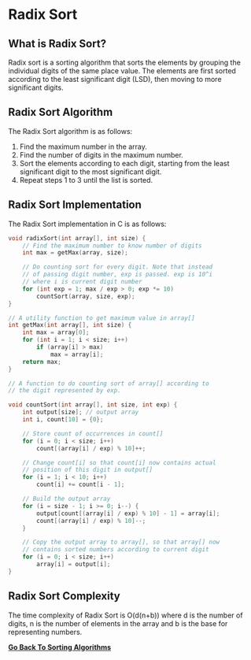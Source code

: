 # Radix Sort

## What is Radix Sort?

Radix sort is a sorting algorithm that sorts the elements by grouping the individual digits of the same place value. The elements are first sorted according to the least significant digit (LSD), then moving to more significant digits.

## Radix Sort Algorithm

The Radix Sort algorithm is as follows:

1. Find the maximum number in the array.
2. Find the number of digits in the maximum number.
3. Sort the elements according to each digit, starting from the least significant digit to the most significant digit.
4. Repeat steps 1 to 3 until the list is sorted.

## Radix Sort Implementation

The Radix Sort implementation in C is as follows:

```c
void radixSort(int array[], int size) {
    // Find the maximum number to know number of digits
    int max = getMax(array, size);

    // Do counting sort for every digit. Note that instead
    // of passing digit number, exp is passed. exp is 10^i
    // where i is current digit number
    for (int exp = 1; max / exp > 0; exp *= 10)
        countSort(array, size, exp);
}

// A utility function to get maximum value in array[]
int getMax(int array[], int size) {
    int max = array[0];
    for (int i = 1; i < size; i++)
        if (array[i] > max)
            max = array[i];
    return max;
}

// A function to do counting sort of array[] according to
// the digit represented by exp.

void countSort(int array[], int size, int exp) {
    int output[size]; // output array
    int i, count[10] = {0};

    // Store count of occurrences in count[]
    for (i = 0; i < size; i++)
        count[(array[i] / exp) % 10]++;

    // Change count[i] so that count[i] now contains actual
    // position of this digit in output[]
    for (i = 1; i < 10; i++)
        count[i] += count[i - 1];

    // Build the output array
    for (i = size - 1; i >= 0; i--) {
        output[count[(array[i] / exp) % 10] - 1] = array[i];
        count[(array[i] / exp) % 10]--;
    }

    // Copy the output array to array[], so that array[] now
    // contains sorted numbers according to current digit
    for (i = 0; i < size; i++)
        array[i] = output[i];
}
```

## Radix Sort Complexity

The time complexity of Radix Sort is O(d(n+b)) where d is the number of digits, n is the number of elements in the array and b is the base for representing numbers.

[**Go Back To Sorting Algorithms**](README.md)
